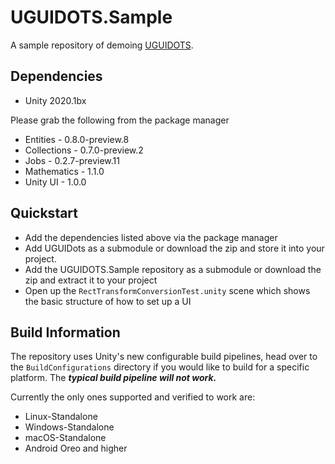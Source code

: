 # UGUIDOTS.Sample

A sample repository of demoing [UGUIDOTS](https://github.com/InitialPrefabs/UGUIDots/tree/master). 

## Dependencies
* Unity 2020.1bx

Please grab the following from the package manager

* Entities - 0.8.0-preview.8
* Collections - 0.7.0-preview.2
* Jobs - 0.2.7-preview.11
* Mathematics - 1.1.0
* Unity UI - 1.0.0

## Quickstart

* Add the dependencies listed above via the package manager
* Add UGUIDots as a submodule or download the zip and store it into your project.
* Add the UGUIDOTS.Sample repository as a submodule or download the zip and extract it to your project 
* Open up the `RectTransformConversionTest.unity` scene which shows the basic structure of how to set up a UI


## Build Information
The repository uses Unity's new configurable build pipelines, head over to the `BuildConfigurations` directory if you 
would like to build for a specific platform. The ***typical build pipeline will not work.***


Currently the only ones supported and verified to work are:

* Linux-Standalone
* Windows-Standalone
* macOS-Standalone
* Android Oreo and higher
